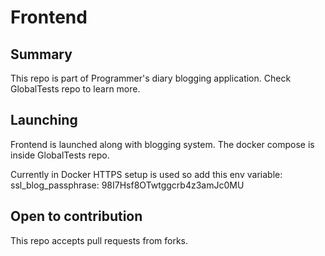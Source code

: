 # Frontend

## Summary

This repo is part of Programmer's diary blogging application. Check GlobalTests repo to learn more.

## Launching
Frontend is launched along with blogging system.
The docker compose is inside GlobalTests repo.

Currently in Docker HTTPS setup is used so add this env variable: ssl_blog_passphrase: 98I7Hsf8OTwtggcrb4z3amJc0MU

## Open to contribution
This repo accepts pull requests from forks.
